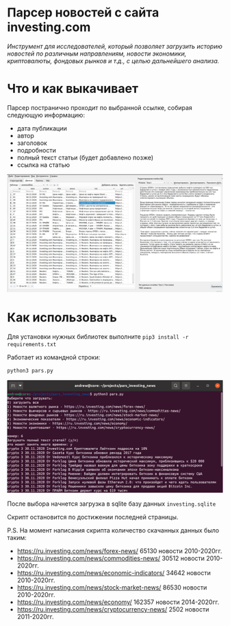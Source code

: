 # Парсер новостей с сайта investing.com
*Инструмент для исследователей, который позволяет загрузить историю новостей по различным направлениям, новости экономики, криптовалюты, фондовых рынков и т.д., с целью дальнейшего анализа.*

# Что и как выкачивает

Парсер постранично проходит по выбранной ссылке, собирая следующую информацию:

- дата публикации
- автор
- заголовок
- подробности
- полный текст статьи (будет добавлено позже)
- ссылка на статью

![](img/sqlite.png)

# Как использовать

Для установки нужных библиотек выполните `pip3 install -r requirements.txt`

Работает из командной строки:

```bash
python3 pars.py
```

![](img/start.png)

После выбора начнется загрузка в sqlite базу данных `investing.sqlite`

Скрипт остановится по достижении последней страницы.





P.S. На момент написания скрипта количество скачанных данных было таким:

- https://ru.investing.com/news/forex-news/ 65130 новости 2010-2020гг.
- https://ru.investing.com/news/commodities-news/ 30512  новости 2010-2020гг.
- https://ru.investing.com/news/economic-indicators/ 34642  новости 2010-2020гг.
- https://ru.investing.com/news/stock-market-news/ 86530 новости 2010-2020гг.
- https://ru.investing.com/news/economy/ 162357 новости 2014-2020гг.
- https://ru.investing.com/news/cryptocurrency-news/ 2502 новости 2011-2020гг.

